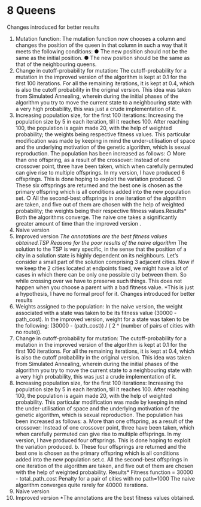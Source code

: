 
# 8 Queens
Changes introduced for better results
1. Mutation function: The mutation function now chooses a column and changes
the position of the queen in that column in such a way that it meets the following
conditions:
● The new position should not be the same as the initial position.
● The new position should be the same as that of the neighbouring queens.
2. Change in cutoff-probability for mutation: The cutoff-probability for a mutation
in the improved version of the algorithm is kept at 0.1 for the first 100 iterations.
For all the remaining iterations, it is kept at 0.4, which is also the cutoff
probability in the original version. This idea was taken from Simulated Annealing,
wherein during the initial phases of the algorithm you try to move the current
state to a neighbouring state with a very high probability, this was just a crude
implementation of it.
3. Increasing population size, for the first 100 iterations: Increasing the population
size by 5 in each iteration, till it reaches 100. After reaching 100, the population is
again made 20, with the help of weighted probability; the weights being
respective fitness values. This particular modification was made by keeping in
mind the under-utilisation of space and the underlying motivation of the genetic
algorithm, which is sexual reproduction. The population has been increased as
follows:
○ More than one offspring, as a result of the crossover: Instead of one
crossover point, three have been taken, which when carefully permuted
can give rise to multiple offsprings. In my version, I have produced 6
offsprings. This is done hoping to exploit the variation produced.
○ These six offsprings are returned and the best one is chosen as the primary
offspring which is all conditions added into the new population set.
○ All the second-best offsprings in one iteration of the algorithm are taken,
and five out of them are chosen with the help of weighted probability; the
weights being their respective fitness values.Results*
Both the algorithms converge. The naive one takes a significantly greater amount of
time than the improved version​ .
1. Naive version
2. Improved version
*The annotations are the best fitness values obtained.TSP
Reasons for the poor results of the naive algorithm*
The solution to the TSP is very specific, in the sense that the position of a city in a
solution state is highly dependent on its neighbours. Let’s consider a small part of the
solution comprising 3 adjacent cities. Now if we keep the 2 cities located at endpoints
fixed, we might have a lot of cases in which there can be only one possible city between
them. So while crossing over we have to preserve such things. This does not happen
when you choose a parent with a bad fitness value.
*This is just a hypothesis, I have no formal proof for it.
Changes introduced for better results
1. Weights assigned to the population: In the naive version, the weight associated
with a state was taken to be its fitness value (30000 - path_cost). In the improved
version, weight for a state was taken to be the following:
(30000 - (path_cost)) / ( 2 ^ (number of pairs of cities with no route)).
2. Change in cutoff-probability for mutation: The cutoff-probability for a mutation
in the improved version of the algorithm is kept at 0.1 for the first 100 iterations.
For all the remaining iterations, it is kept at 0.4, which is also the cutoff
probability in the original version. This idea was taken from Simulated Annealing,
wherein during the initial phases of the algorithm you try to move the current
state to a neighbouring state with a very high probability, this was just a crude
implementation of it.
3. Increasing population size, for the first 100 iterations: Increasing the population
size by 5 in each iteration, till it reaches 100. After reaching 100, the population is
again made 20, with the help of weighted probability. This particular
modification was made by keeping in mind the under-utilisation of space and the
underlying motivation of the genetic algorithm, which is sexual reproduction.
The population has been increased as follows:
a. More than one offspring, as a result of the crossover: Instead of one
crossover point, three have been taken, which when carefully permuted
can give rise to multiple offsprings. In my version, I have produced four
offsprings. This is done hoping to exploit the variation produced.
b. These four offsprings are returned and the best one is chosen as the
primary offspring which is all conditions added into the new population
set.c. All the second-best offsprings in one iteration of the algorithm are taken,
and five out of them are chosen with the help of weighted probability.
Results*
Fitness function = 30000 - total_path_cost
Penalty for a pair of cities with no path=1000
The naive algorithm converges quite rarely for 40000 iterations.
1. Naive version
2. Improved version
*The annotations are the best fitness values obtained.
